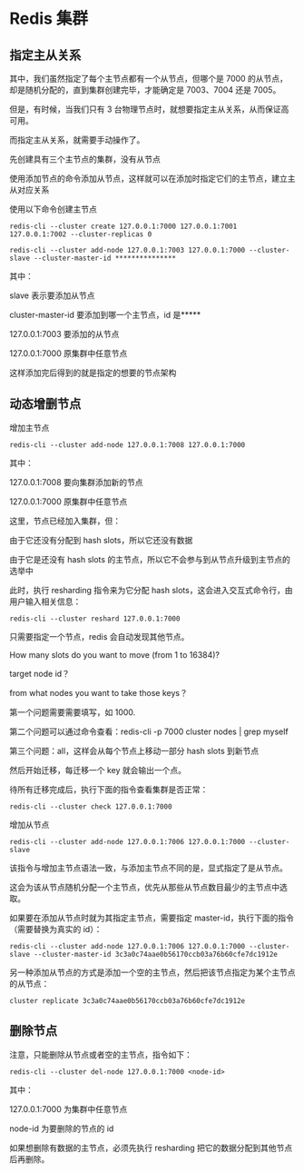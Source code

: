 # Redis 集群

## 指定主从关系

其中，我们虽然指定了每个主节点都有一个从节点，但哪个是 7000 的从节点，却是随机分配的，直到集群创建完毕，才能确定是 7003、7004 还是 7005。

但是，有时候，当我们只有 3 台物理节点时，就想要指定主从关系，从而保证高可用。

而指定主从关系，就需要手动操作了。

先创建具有三个主节点的集群，没有从节点

使用添加节点的命令添加从节点，这样就可以在添加时指定它们的主节点，建立主从对应关系

使用以下命令创建主节点

```
redis-cli --cluster create 127.0.0.1:7000 127.0.0.1:7001 127.0.0.1:7002 --cluster-replicas 0
```

```
redis-cli --cluster add-node 127.0.0.1:7003 127.0.0.1:7000 --cluster-slave --cluster-master-id ***************
```

其中：

slave 表示要添加从节点

cluster-master-id 要添加到哪一个主节点，id 是*****

127.0.0.1:7003 要添加的从节点

127.0.0.1:7000 原集群中任意节点

这样添加完后得到的就是指定的想要的节点架构

## 动态增删节点
增加主节点

```
redis-cli --cluster add-node 127.0.0.1:7008 127.0.0.1:7000
```

其中：

127.0.0.1:7008 要向集群添加新的节点

127.0.0.1:7000 原集群中任意节点

这里，节点已经加入集群，但：

由于它还没有分配到 hash slots，所以它还没有数据

由于它是还没有 hash slots 的主节点，所以它不会参与到从节点升级到主节点的选举中

此时，执行 resharding 指令来为它分配 hash slots，这会进入交互式命令行，由用户输入相关信息：

```
redis-cli --cluster reshard 127.0.0.1:7000
```

只需要指定一个节点，redis 会自动发现其他节点。

How many slots do you want to move (from 1 to 16384)?

target node id？

from what nodes you want to take those keys？

第一个问题需要需要填写，如 1000.

第二个问题可以通过命令查看：redis-cli -p 7000 cluster nodes | grep myself

第三个问题：all，这样会从每个节点上移动一部分 hash slots 到新节点

然后开始迁移，每迁移一个 key 就会输出一个点。

待所有迁移完成后，执行下面的指令查看集群是否正常：

```
redis-cli --cluster check 127.0.0.1:7000
```

增加从节点

```
redis-cli --cluster add-node 127.0.0.1:7006 127.0.0.1:7000 --cluster-slave
```

该指令与增加主节点语法一致，与添加主节点不同的是，显式指定了是从节点。

这会为该从节点随机分配一个主节点，优先从那些从节点数目最少的主节点中选取。

如果要在添加从节点时就为其指定主节点，需要指定 master-id，执行下面的指令（需要替换为真实的 id）：

```
redis-cli --cluster add-node 127.0.0.1:7006 127.0.0.1:7000 --cluster-slave --cluster-master-id 3c3a0c74aae0b56170ccb03a76b60cfe7dc1912e
```

另一种添加从节点的方式是添加一个空的主节点，然后把该节点指定为某个主节点的从节点：

```
cluster replicate 3c3a0c74aae0b56170ccb03a76b60cfe7dc1912e
```

## 删除节点

注意，只能删除从节点或者空的主节点，指令如下：

```
redis-cli --cluster del-node 127.0.0.1:7000 <node-id>
```

其中：

127.0.0.1:7000 为集群中任意节点

node-id 为要删除的节点的 id

如果想删除有数据的主节点，必须先执行 resharding 把它的数据分配到其他节点后再删除。
